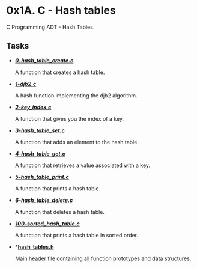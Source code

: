# 0x1A. C - Hash tables

C Programming ADT - Hash Tables.

## Tasks
- ***[0-hash_table_create.c](https://github.com/10thcode/alx-low_level_programming/blob/main/0x1A-hash_tables/0-hash_table_create.c)***

  A function that creates a hash table.

- ***[1-djb2.c](https://github.com/10thcode/alx-low_level_programming/blob/main/0x1A-hash_tables/1-djb2.c)***

  A hash function implementing the djb2 algorithm.

- ***[2-key_index.c](https://github.com/10thcode/alx-low_level_programming/blob/main/0x1A-hash_tables/2-key_index.c)***

  A function that gives you the index of a key.

- ***[3-hash_table_set.c](https://github.com/10thcode/alx-low_level_programming/blob/main/0x1A-hash_tables/3-hash_table_set.c)***

  A function that adds an element to the hash table.

- ***[4-hash_table_get.c](https://github.com/10thcode/alx-low_level_programming/blob/main/0x1A-hash_tables/4-hash_table_get.c)***

  A function that retrieves a value associated with a key.

- ***[5-hash_table_print.c](https://github.com/10thcode/alx-low_level_programming/blob/main/0x1A-hash_tables/5-hash_table_print.c)***

  A function that prints a hash table.

- ***[6-hash_table_delete.c](https://github.com/10thcode/alx-low_level_programming/blob/main/0x1A-hash_tables/6-hash_table_delete.c)***

  A function that deletes a hash table.

- ***[100-sorted_hash_table.c](https://github.com/10thcode/alx-low_level_programming/blob/main/0x1A-hash_tables/100-sorted_hash_table.c)***

  A function that prints a hash table in sorted order.

- ***[hash_tables.h](https://github.com/10thcode/alx-low_level_programming/blob/main/0x1A-hash_tables/hash_tables.h)**

  Main header file containing all function prototypes and data structures.
